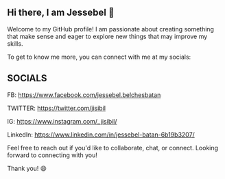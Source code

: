 ## Hi there, I am Jessebel 👋

Welcome to my GitHub profile! 
I am passionate about creating something that make sense and eager to explore new things that may improve my skills.

To get to know me more, you can connect with me at my socials: 

## SOCIALS

FB: https://www.facebook.com/jessebel.belchesbatan

TWITTER: https://twitter.com/jisibil

IG: https://www.instagram.com/_jisibil/

LinkedIn: https://www.linkedin.com/in/jessebel-batan-6b19b3207/


Feel free to reach out if you'd like to collaborate, chat, or connect. Looking forward to connecting with you!

Thank you! 😄

